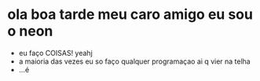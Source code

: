 # ola boa tarde meu caro amigo eu sou o neon
- eu faço COISAS! yeahj
- a maioria das vezes eu so faço qualquer programaçao ai q vier na telha
- ...é
